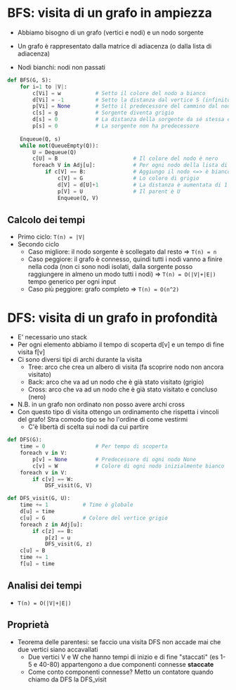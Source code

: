 # BFS: visita di un grafo in ampiezza
- Abbiamo bisogno di un grafo (vertici e nodi) e un nodo sorgente
- Un grafo è rappresentato dalla matrice di adiacenza (o dalla lista di adiacenza)

- Nodi bianchi: nodi non passati
``` python
def BFS(G, S):
    for i=1 to |V|:
        c[Vi] = w           # Setto il colore del nodo a bianco
        d[Vi] = -1          # Setto la distanza dal vertice S (infinito, esempio -1)
        p[Vi] = None        # Setto il predecessore del cammino dal nodo a S
        c[s] = g            # Sorgente diventa grigio
        d[s] = 0            # La distanza della sorgente da sé stessa è 0
        p[s] = 0            # La sorgente non ha predecessore
    
    Enqueue(Q, s)
    while not(QueueEmpty(Q)):
        U = Dequeue(Q)
        c[U] = B                        # Il colore del nodo è nero
        foreach V in Adj[u]:            # Per ogni nodo della lista di adiacenza di U
            if c[V] == B:               # Aggiungo il nodo <=> è bianco altrimenti vengono duplicati
                c[V] = G                # Lo coloro di grigio
                d[V] = d[U]+1           # La distanza è aumentata di 1
                p[V] = U                # Il parent è U
                Enqueue(Q, V)
```
## Calcolo dei tempi
- Primo ciclo: `T(n) = |V|`
- Secondo ciclo
    - Caso migliore: il nodo sorgente è scollegato dal resto => `T(n) = n`
    - Caso peggiore: il grafo è connesso, quindi tutti i nodi vanno a finire nella coda (non ci sono nodi isolati, dalla sorgente posso raggiungere in almeno un modo tutti i nodi) => `T(n) = O(|V|+|E|)` tempo generico per ogni input
    - Caso più peggiore: grafo completo => `T(n) = O(n^2)`

# DFS: visita di un grafo in profondità
- E' necessario uno stack
- Per ogni elemento abbiamo il tempo di scoperta d[v] e un tempo di fine visita f[v]
- Ci sono diversi tipi di archi durante la visita
    - Tree: arco che crea un albero di visita (fa scoprire nodo non ancora visitato)
    - Back: arco che va ad un nodo che è già stato visitato (grigio)
    - Cross: arco che va ad un nodo che è già stato visitato e concluso (nero)
- N.B. in un grafo non ordinato non posso avere archi cross
- Con questo tipo di visita ottengo un ordinamento che rispetta i vincoli del grafo! Stra comodo tipo se ho l'ordine di come vestirmi
    - C'è libertà di scelta sui nodi da cui partire

``` python
def DFS(G):
    time = 0                # Per tempo di scoperta
    foreach v in V:
        p[v] = None         # Predecessore di ogni nodo None
        c[v] = W            # Colore di ogni nodo inizialmente bianco
    foreach v in V:
        if c[v] == W:
            DSF_visit(G, V)

def DFS_visit(G, U):
    time += 1           # Time è globale
    d[u] = time
    c[u] = G            # Colore del vertice grigio
    foreach z in Adj[u]:
        if c[z] == B:
            p[z] = u
            DFS_visit(G, z)
    c[u] = B
    time += 1
    f[u] = time
```

## Analisi dei tempi
- `T(n) = O(|V|+|E|)`

## Proprietà
- Teorema delle parentesi: se faccio una visita DFS non accade mai che due vertici siano accavallati
    - Due vertici V e W che hanno tempi di inizio e di fine "staccati" (es 1-5 e 40-80) appartengono a due componenti connesse <b>staccate</b>
    - Come conto componenti connesse? Metto un contatore quando chiamo da DFS la DFS_visit